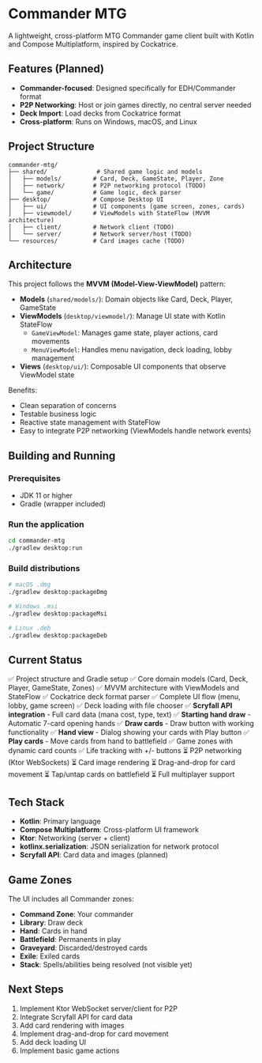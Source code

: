 # Commander MTG

A lightweight, cross-platform MTG Commander game client built with Kotlin and Compose Multiplatform, inspired by Cockatrice.

## Features (Planned)

- **Commander-focused**: Designed specifically for EDH/Commander format
- **P2P Networking**: Host or join games directly, no central server needed
- **Deck Import**: Load decks from Cockatrice format
- **Cross-platform**: Runs on Windows, macOS, and Linux

## Project Structure

```
commander-mtg/
├── shared/              # Shared game logic and models
│   ├── models/         # Card, Deck, GameState, Player, Zone
│   ├── network/        # P2P networking protocol (TODO)
│   └── game/           # Game logic, deck parser
├── desktop/            # Compose Desktop UI
│   ├── ui/             # UI components (game screen, zones, cards)
│   ├── viewmodel/      # ViewModels with StateFlow (MVVM architecture)
│   ├── client/         # Network client (TODO)
│   └── server/         # Network server/host (TODO)
└── resources/          # Card images cache (TODO)
```

## Architecture

This project follows the **MVVM (Model-View-ViewModel)** pattern:

- **Models** (`shared/models/`): Domain objects like Card, Deck, Player, GameState
- **ViewModels** (`desktop/viewmodel/`): Manage UI state with Kotlin StateFlow
  - `GameViewModel`: Manages game state, player actions, card movements
  - `MenuViewModel`: Handles menu navigation, deck loading, lobby management
- **Views** (`desktop/ui/`): Composable UI components that observe ViewModel state

Benefits:
- Clean separation of concerns
- Testable business logic
- Reactive state management with StateFlow
- Easy to integrate P2P networking (ViewModels handle network events)

## Building and Running

### Prerequisites
- JDK 11 or higher
- Gradle (wrapper included)

### Run the application
```bash
cd commander-mtg
./gradlew desktop:run
```

### Build distributions
```bash
# macOS .dmg
./gradlew desktop:packageDmg

# Windows .msi
./gradlew desktop:packageMsi

# Linux .deb
./gradlew desktop:packageDeb
```

## Current Status

✅ Project structure and Gradle setup
✅ Core domain models (Card, Deck, Player, GameState, Zones)
✅ MVVM architecture with ViewModels and StateFlow
✅ Cockatrice deck format parser
✅ Complete UI flow (menu, lobby, game screen)
✅ Deck loading with file chooser
✅ **Scryfall API integration** - Full card data (mana cost, type, text)
✅ **Starting hand draw** - Automatic 7-card opening hands
✅ **Draw cards** - Draw button with working functionality
✅ **Hand view** - Dialog showing your cards with Play button
✅ **Play cards** - Move cards from hand to battlefield
✅ Game zones with dynamic card counts
✅ Life tracking with +/- buttons
⏳ P2P networking (Ktor WebSockets)
⏳ Card image rendering
⏳ Drag-and-drop for card movement
⏳ Tap/untap cards on battlefield
⏳ Full multiplayer support

## Tech Stack

- **Kotlin**: Primary language
- **Compose Multiplatform**: Cross-platform UI framework
- **Ktor**: Networking (server + client)
- **kotlinx.serialization**: JSON serialization for network protocol
- **Scryfall API**: Card data and images (planned)

## Game Zones

The UI includes all Commander zones:
- **Command Zone**: Your commander
- **Library**: Draw deck
- **Hand**: Cards in hand
- **Battlefield**: Permanents in play
- **Graveyard**: Discarded/destroyed cards
- **Exile**: Exiled cards
- **Stack**: Spells/abilities being resolved (not visible yet)

## Next Steps

1. Implement Ktor WebSocket server/client for P2P
2. Integrate Scryfall API for card data
3. Add card rendering with images
4. Implement drag-and-drop for card movement
5. Add deck loading UI
6. Implement basic game actions
